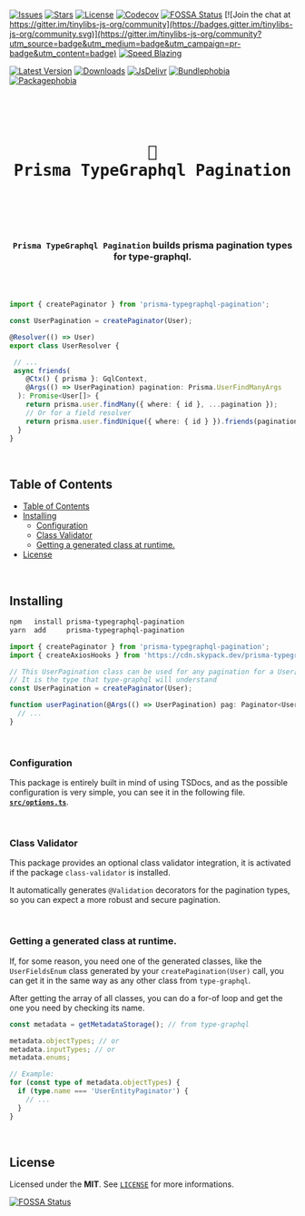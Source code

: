 <br />

[![Issues](https://img.shields.io/github/issues/arthurfiorette/tinylibs?logo=github&label=Issues)](https://github.com/arthurfiorette/tinylibs/issues)
[![Stars](https://img.shields.io/github/stars/arthurfiorette/tinylibs?logo=github&label=Stars)](https://github.com/arthurfiorette/tinylibs/stargazers)
[![License](https://img.shields.io/github/license/arthurfiorette/tinylibs?logo=githu&label=License)](https://github.com/arthurfiorette/tinylibs/blob/main/LICENSE)
[![Codecov](https://codecov.io/gh/arthurfiorette/tinylibs/branch/main/graph/badge.svg?token=ML0KGCU0VM)](https://codecov.io/gh/arthurfiorette/tinylibs)
[![FOSSA Status](https://app.fossa.com/api/projects/git%2Bgithub.com%2Farthurfiorette%2Ftinylibs.svg?type=shield)](https://app.fossa.com/projects/git%2Bgithub.com%2Farthurfiorette%2Ftinylibs?ref=badge_shield)
[![Join the chat at https://gitter.im/tinylibs-js-org/community](https://badges.gitter.im/tinylibs-js-org/community.svg)](https://gitter.im/tinylibs-js-org/community?utm_source=badge&utm_medium=badge&utm_campaign=pr-badge&utm_content=badge)
[![Speed Blazing](https://img.shields.io/badge/speed-blazing%20%F0%9F%94%A5-brightgreen.svg)](https://twitter.com/acdlite/status/974390255393505280)

[![Latest Version](https://img.shields.io/npm/v/prisma-typegraphql-pagination)](https://www.npmjs.com/package/prisma-typegraphql-pagination)
[![Downloads](https://img.shields.io/npm/dw/prisma-typegraphql-pagination)](https://www.npmjs.com/package/prisma-typegraphql-pagination)
[![JsDelivr](https://data.jsdelivr.com/v1/package/npm/prisma-typegraphql-pagination/badge?style=rounded)](https://www.jsdelivr.com/package/npm/prisma-typegraphql-pagination)
[![Bundlephobia](https://img.shields.io/bundlephobia/minzip/prisma-typegraphql-pagination/latest?style=flat)](https://bundlephobia.com/package/prisma-typegraphql-pagination@latest)
[![Packagephobia](https://packagephobia.com/badge?p=prisma-typegraphql-pagination@latest)](https://packagephobia.com/result?p=prisma-typegraphql-pagination@latest)

<br />

<div align="center">
  <pre>
  <h1>🧬
Prisma TypeGraphql Pagination</h1>
  </pre>
  <br />
</div>

<h3 align="center">
  <code>Prisma TypeGraphql Pagination</code> builds prisma pagination types for type-graphql.
  <br />
  <br />
</h3>

<br />

```ts
import { createPaginator } from 'prisma-typegraphql-pagination';

const UserPagination = createPaginator(User);

@Resolver(() => User)
export class UserResolver {

 // ...
 async friends(
    @Ctx() { prisma }: GqlContext,
    @Args(() => UserPagination) pagination: Prisma.UserFindManyArgs
  ): Promise<User[]> {
    return prisma.user.findMany({ where: { id }, ...pagination });
    // Or for a field resolver
    return prisma.user.findUnique({ where: { id } }).friends(pagination);
  }
}
```

<br />

## Table of Contents

- [Table of Contents](#table-of-contents)
- [Installing](#installing)
  - [Configuration](#configuration)
  - [Class Validator](#class-validator)
  - [Getting a generated class at runtime.](#getting-a-generated-class-at-runtime)
- [License](#license)

<br />

## Installing

```sh
npm   install prisma-typegraphql-pagination
yarn  add     prisma-typegraphql-pagination
```

```ts
import { createPaginator } from 'prisma-typegraphql-pagination';
import { createAxiosHooks } from 'https://cdn.skypack.dev/prisma-typegraphql-pagination@latest';

// This UserPagination class can be used for any pagination for a User[] result.
// It is the type that type-graphql will understand
const UserPagination = createPaginator(User);

function userPagination(@Args(() => UserPagination) pag: Paginator<User>) {
  // ...
}
```

<br />

### Configuration

This package is entirely built in mind of using TSDocs, and as the possible configuration
is very simple, you can see it in the following file.
**[`src/options.ts`](src/options.ts)**.

<br />

### Class Validator

This package provides an optional class validator integration, it is activated if the
package `class-validator` is installed.

It automatically generates `@Validation` decorators for the pagination types, so you can
expect a more robust and secure pagination.

<br />

### Getting a generated class at runtime.

If, for some reason, you need one of the generated classes, like the `UserFieldsEnum`
class generated by your `createPagination(User)` call, you can get it in the same way as
any other class from `type-graphql`.

After getting the array of all classes, you can do a for-of loop and get the one you need
by checking its name.

```ts
const metadata = getMetadataStorage(); // from type-graphql

metadata.objectTypes; // or
metadata.inputTypes; // or
metadata.enums;

// Example:
for (const type of metadata.objectTypes) {
  if (type.name === 'UserEntityPaginator') {
    // ...
  }
}
```

<br />

## License

Licensed under the **MIT**. See [`LICENSE`](LICENSE) for more informations.

[![FOSSA Status](https://app.fossa.com/api/projects/git%2Bgithub.com%2Farthurfiorette%2Ftinylibs.svg?type=small)](https://app.fossa.com/projects/git%2Bgithub.com%2Farthurfiorette%2Ftinylibs?ref=badge_small)

<br />
